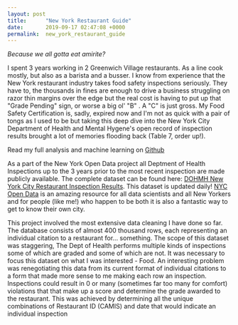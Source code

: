 ```yaml
---
layout: post
title:      "New York Restaurant Guide"
date:       2019-09-17 02:47:08 +0000
permalink:  new_york_restaurant_guide
---
```


*Because we all gotta eat amirite?*

I spent 3 years working in 2 Greenwich Village restaurants. As a line cook mostly, but also as a barista and a busser. I know from experience that the New York restaurant industry takes food safety inspections seriously. They have to, the thousands in fines are enough to drive a business struggling on razor thin margins over the edge but the real cost is having to put up that "Grade Pending" sign, or worse a big ol' "B" . A "C" is just gross. My Food Safety Certification is, sadly, expired now and I'm not as quick with a pair of tongs as I used to be but taking this deep dive into the New York City Department of Health and Mental Hygene's open record of inspection results brought a lot of memories flooding back (Table 7, order up!).

Read my full analysis and machine learning on [Github](https://github.com/ktzioumis/New-York-Restaurant-Guide)
 
As a part of the New York Open Data project all Deptment of Health Inspections up to the 3 years prior to the most recent inspection are made publicly available. The complete dataset can be found here: [DOHMH New York City Restaurant Inspection Results](https://data.cityofnewyork.us/Health/DOHMH-New-York-City-Restaurant-Inspection-Results/43nn-pn8j). This dataset is updated daily! [NYC Open Data](https://opendata.cityofnewyork.us) is an amazing resource for all data scientists and all New Yorkers and for people (like me!) who happen to be both it is also a fantastic way to get to know their own city.

This project involved the most extensive data cleaning I have done so far. The database consists of almost 400 thousand rows, each representing an individual citation to a restaurant for... something. The scope of this dataset was staggering, The Dept of Health performs multiple kinds of inspections some of which are graded and some of which are not. It was necessary to focus this dataset on what I was interested - Food. An interesting problem was renegotiating this data from its current format of individual citations to a form that made more sense to me making each row an inspection. Inspections could result in 0 or many (sometimes far too many for comfort) violations that that make up a score and determine the grade awarded to the restaurant. This was achieved by determining all the unique combinations of Restaurant ID (CAMIS) and date that would indicate an individual inspection




